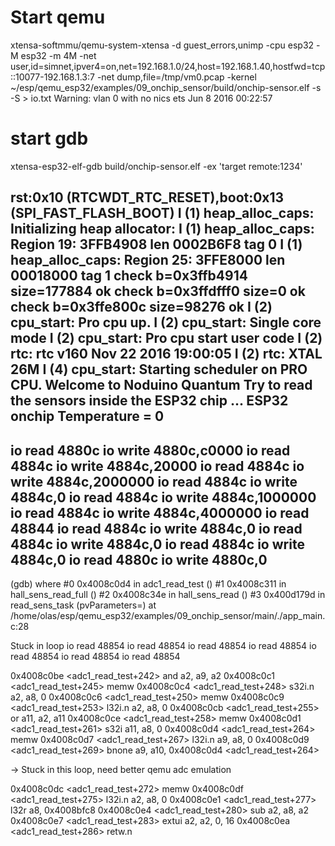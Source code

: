 # Start qemu
xtensa-softmmu/qemu-system-xtensa -d guest_errors,unimp  -cpu esp32 -M esp32 -m 4M -net user,id=simnet,ipver4=on,net=192.168.1.0/24,host=192.168.1.40,hostfwd=tcp::10077-192.168.1.3:7  -net dump,file=/tmp/vm0.pcap  -kernel  ~/esp/qemu_esp32/examples/09_onchip_sensor/build/onchip-sensor.elf  -s -S > io.txt
Warning: vlan 0 with no nics
ets Jun  8 2016 00:22:57

# start gdb
xtensa-esp32-elf-gdb  build/onchip-sensor.elf -ex 'target remote:1234'


rst:0x10 (RTCWDT_RTC_RESET),boot:0x13 (SPI_FAST_FLASH_BOOT)
I (1) heap_alloc_caps: Initializing heap allocator:
I (1) heap_alloc_caps: Region 19: 3FFB4908 len 0002B6F8 tag 0
I (1) heap_alloc_caps: Region 25: 3FFE8000 len 00018000 tag 1
check b=0x3ffb4914 size=177884 ok
check b=0x3ffdfff0 size=0 ok
check b=0x3ffe800c size=98276 ok
I (2) cpu_start: Pro cpu up.
I (2) cpu_start: Single core mode
I (2) cpu_start: Pro cpu start user code
I (2) rtc: rtc v160 Nov 22 2016 19:00:05
I (2) rtc: XTAL 26M
I (4) cpu_start: Starting scheduler on PRO CPU.
Welcome to Noduino Quantum
Try to read the sensors inside the ESP32 chip ... 
ESP32 onchip Temperature = 0
------
io read 4880c 
io write 4880c,c0000 
io read 4884c 
io write 4884c,20000 
io read 4884c 
io write 4884c,2000000 
io read 4884c 
io write 4884c,0 
io read 4884c 
io write 4884c,1000000 
io read 4884c 
io write 4884c,4000000 
io read 48844 
io read 4884c 
io write 4884c,0 
io read 4884c 
io write 4884c,0 
io read 4884c 
io write 4884c,0 
io read 4880c 
io write 4880c,0 
-------
(gdb) where
#0  0x4008c0d4 in adc1_read_test ()
#1  0x4008c311 in hall_sens_read_full ()
#2  0x4008c34e in hall_sens_read ()
#3  0x400d179d in read_sens_task (pvParameters=<optimized out>)
    at /home/olas/esp/qemu_esp32/examples/09_onchip_sensor/main/./app_main.c:28

Stuck in loop
io read 48854 
io read 48854 
io read 48854 
io read 48854 
io read 48854 
io read 48854 
io read 48854 

0x4008c0be <adc1_read_test+242> and    a2, a9, a2
0x4008c0c1 <adc1_read_test+245> memw 
0x4008c0c4 <adc1_read_test+248> s32i.n a2, a8, 0 
0x4008c0c6 <adc1_read_test+250> memw
0x4008c0c9 <adc1_read_test+253> l32i.n a2, a8, 0
0x4008c0cb <adc1_read_test+255> or     a11, a2, a11
0x4008c0ce <adc1_read_test+258> memw
0x4008c0d1 <adc1_read_test+261> s32i   a11, a8, 0
0x4008c0d4 <adc1_read_test+264> memw
0x4008c0d7 <adc1_read_test+267> l32i.n a9, a8, 0
0x4008c0d9 <adc1_read_test+269> bnone  a9, a10, 0x4008c0d4 <adc1_read_test+264>

-> Stuck in this loop, need better qemu adc emulation

0x4008c0dc <adc1_read_test+272> memw
0x4008c0df <adc1_read_test+275> l32i.n a2, a8, 0
0x4008c0e1 <adc1_read_test+277> l32r   a8, 0x4008bfc8
0x4008c0e4 <adc1_read_test+280> sub    a2, a8, a2
0x4008c0e7 <adc1_read_test+283> extui  a2, a2, 0, 16
0x4008c0ea <adc1_read_test+286> retw.n 